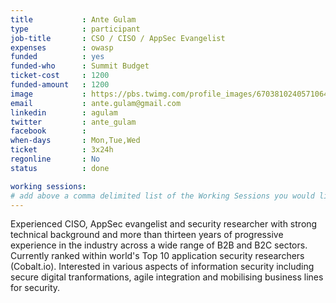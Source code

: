 ```yaml
---
title           : Ante Gulam
type            : participant
job-title       : CSO / CISO / AppSec Evangelist
expenses        : owasp
funded          : yes
funded-who      : Summit Budget
ticket-cost     : 1200
funded-amount   : 1200
image           : https://pbs.twimg.com/profile_images/670381024057106433/NEc-r_gO_400x400.jpg
email           : ante.gulam@gmail.com
linkedin        : agulam
twitter         : ante_gulam
facebook        :
when-days       : Mon,Tue,Wed
ticket          : 3x24h
regonline       : No
status          : done

working sessions:
# add above a comma delimited list of the Working Sessions you would like to attend (use the session's title)
---
```


Experienced CISO, AppSec evangelist and security researcher with strong technical background and more than thirteen years of progressive experience in the industry across a wide range of B2B and B2C sectors. Currently ranked within world's Top 10 application security researchers (Cobalt.io). Interested in various aspects of information security including secure digital tranformations, agile integration and mobilising business lines for security.

